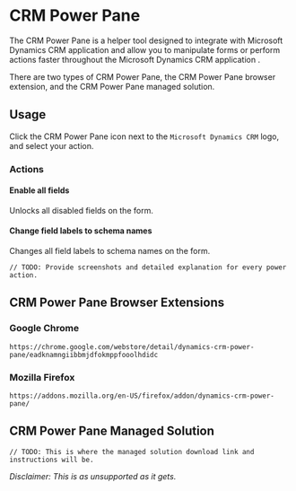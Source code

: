 # CRM Power Pane

The CRM Power Pane is a helper tool designed to integrate with Microsoft Dynamics CRM application and allow you to manipulate forms or perform actions faster throughout the Microsoft Dynamics CRM application .

There are two types of CRM Power Pane, the CRM Power Pane browser extension, and the CRM Power Pane managed solution.

## Usage

Click the CRM Power Pane icon next to the `Microsoft Dynamics CRM` logo, and select your action.

### Actions
#### Enable all fields
Unlocks all disabled fields on the form.

#### Change field labels to schema names
Changes all field labels to schema names on the form.
 
    // TODO: Provide screenshots and detailed explanation for every power action.

## CRM Power Pane Browser Extensions
### Google Chrome

    https://chrome.google.com/webstore/detail/dynamics-crm-power-pane/eadknamngiibbmjdfokmppfooolhdidc

### Mozilla Firefox

    https://addons.mozilla.org/en-US/firefox/addon/dynamics-crm-power-pane/

## CRM Power Pane Managed Solution

    // TODO: This is where the managed solution download link and instructions will be.

*Disclaimer: This is as unsupported as it gets.*
